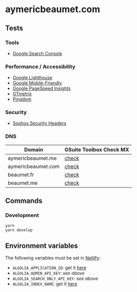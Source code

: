 # aymericbeaumet.com

## Tests

### Tools

- [Google Search Console](https://search.google.com/search-console?resource_id=https%3A%2F%2Faymericbeaumet.com%2F)

### Performance / Accessibility

- [Google Lighthouse](https://developers.google.com/web/tools/lighthouse/run)
- [Google Mobile-Friendly](https://search.google.com/test/mobile-friendly?url=https%3A%2F%2Faymericbeaumet.com%2F)
- [Google PageSpeed Insights](https://developers.google.com/speed/pagespeed/insights/?url=https%3A%2F%2Faymericbeaumet.com)
- [GTmetrix](https://gtmetrix.com/reports/aymericbeaumet.com/0dYIusp6)
- [Pingdom](https://tools.pingdom.com/#59da531f00400000)

### Security

- [Sophos Security Headers](https://securityheaders.com/?q=https%3A%2F%2Faymericbeaumet.com&followRedirects=on)

### DNS

| Domain             | GSuite Toolbox Check MX                                                                             |
| ------------------ | --------------------------------------------------------------------------------------------------- |
| aymericbeaumet.me  | [check](https://toolbox.googleapps.com/apps/checkmx/check?domain=aymericbeaumet.me&dkim_selector=)  |
| aymericbeaumet.com | [check](https://toolbox.googleapps.com/apps/checkmx/check?domain=aymericbeaumet.com&dkim_selector=) |
| beaumet.fr         | [check](https://toolbox.googleapps.com/apps/checkmx/check?domain=beaumet.fr&dkim_selector=)         |
| beaumet.me         | [check](https://toolbox.googleapps.com/apps/checkmx/check?domain=beaumet.me&dkim_selector=)         |

## Commands

### Development

```
yarn
yarn develop
```

## Environment variables

The following variables must be set in [Netlify](https://app.netlify.com/sites/aymericbeaumet/settings/deploys):

- `ALGOLIA_APPLICATION_ID`: get it [here](https://www.algolia.com/apps/O8NJP2H5DA/api-keys/all)
- `ALGOLIA_ADMIN_API_KEY`: _see above_
- `ALGOLIA_SEARCH_ONLY_API_KEY`: _see above_
- `ALGOLIA_INDEX_NAME`: get it [here](https://www.algolia.com/apps/O8NJP2H5DA/explorer/browse)
